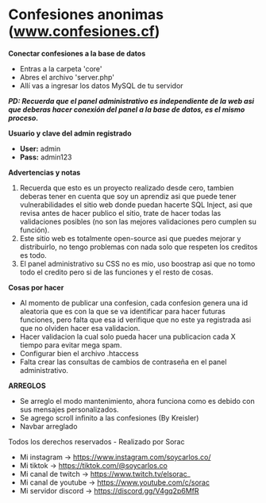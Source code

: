 # Confesiones anonimas (www.confesiones.cf)

**Conectar confesiones a la base de datos**

- Entras a la carpeta 'core'
- Abres el archivo 'server.php'
- Allí vas a ingresar los datos MySQL de tu servidor

***PD: Recuerda que el panel administrativo es independiente de la web asi que deberas hacer conexión del panel a la base de datos, es el mismo proceso.***

**Usuario y clave del admin registrado**
- **User:** admin
- **Pass:** admin123

**Advertencias y notas**
1. Recuerda que esto es un proyecto realizado desde cero, tambien deberas tener en cuenta que soy un aprendiz asi que puede tener vulnerabilidades el sitio web donde puedan hacerte SQL Inject, asi que revisa antes de hacer publico el sitio, trate de hacer todas las validaciones posibles (no son las mejores validaciones pero cumplen su función).
2. Este sitio web es totalmente open-source asi que puedes mejorar y distribuirlo, no tengo problemas con nada solo que respeten los creditos es todo.
3. El panel administrativo su CSS no es mio, uso boostrap asi que no tomo todo el credito pero si de las funciones y el resto de cosas.

**Cosas por hacer**
- Al momento de publicar una confesion, cada confesion genera una id aleatoria que es con la que se va identificar para hacer futuras funciones, pero falta que esa id verifique que no este ya registrada asi que no olviden hacer esa validacion.
- Hacer validacion la cual solo pueda hacer una publicacion cada X tiempo para evitar mega spam.
- Configurar bien el archivo .htaccess
- Falta crear las consultas de cambios de contraseña en el panel administrativo.

**ARREGLOS**
- Se arreglo el modo mantenimiento, ahora funciona como es debido con sus mensajes personalizados.
- Se agrego scroll infinito a las confesiones (By Kreisler)
- Navbar arreglado

Todos los derechos reservados - Realizado por Sorac
- Mi instagram -> https://www.instagram.com/soycarlos.co/
- Mi tiktok -> https://tiktok.com/@soycarlos.co
- Mi canal de twitch -> https://www.twitch.tv/elsorac_
- Mi canal de youtube -> https://www.youtube.com/c/sorac
- Mi servidor discord -> https://discord.gg/V4gq2p6MfR
